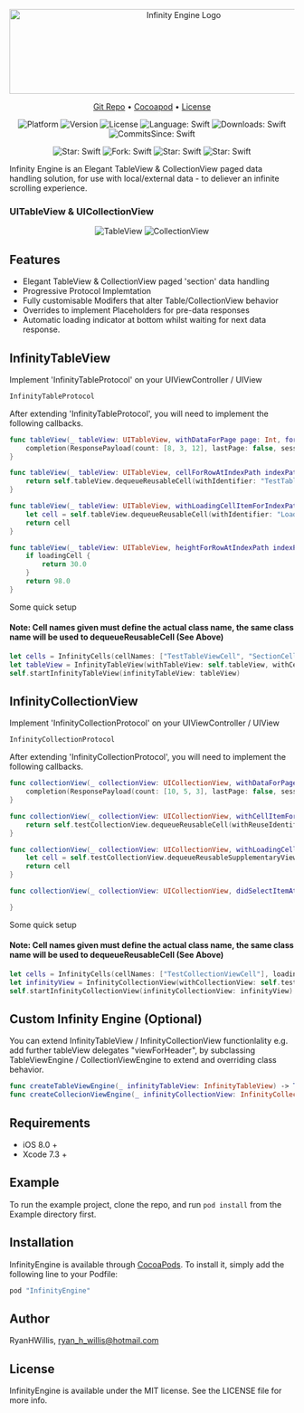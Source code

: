 <p align="center">
    <img src="https://cdn.rawgit.com/RyanHWillis/InfinityEngine/master/Example/infinityenginelogo.jpg"  width="600" height="150" alt="Infinity Engine Logo">
</p>

<p align="center">
    <a href="https://github.com/RyanHWillis/InfinityEngine">Git Repo</a>
  • <a href="https://cocoapods.org/pods/InfinityEngine">Cocoapod</a>
  • <a href="https://opensource.org/licenses/MIT">License</a>
</p>


<p align="center">
    <img src="https://img.shields.io/badge/platform-ios-lightgrey.svg"
         alt="Platform">
    <img src="https://img.shields.io/cocoapods/v/InfinityEngine.svg?style=flat"
         alt="Version">
    <img src="https://img.shields.io/cocoapods/l/InfinityEngine.svg?style=flat"
         alt="License">
    <img src="https://img.shields.io/badge/language-swift-orange.svg"
         alt="Language: Swift">
    <img src="https://img.shields.io/cocoapods/dt/InfinityEngine.svg"
         alt="Downloads: Swift">
    <img src="https://img.shields.io/github/commits-since/RyanHWillis/InfinityEngine/1.3.2.svg"
         alt="CommitsSince: Swift">
</p>

<p align="center">
    <img src="https://img.shields.io/github/stars/badges/shields.svg?style=social&label=Star"
         alt="Star: Swift">
    <img src="https://img.shields.io/github/forks/badges/shields.svg?style=social&label=Fork"
         alt="Fork: Swift">
    <img src="https://img.shields.io/github/stars/badges/shields.svg?style=social&label=Watch"
         alt="Star: Swift">  
    <img src="https://img.shields.io/github/stars/badges/shields.svg?style=social&label=Follow"
         alt="Star: Swift">
</p>

Infinity Engine is an Elegant TableView & CollectionView paged data handling solution, for use with local/external data - to deliever an infinite scrolling experience.

### UITableView & UICollectionView
<p align="center">
    <img src="https://cdn.rawgit.com/RyanHWillis/InfinityEngine/master/Example/collectionview.gif"
         alt="TableView">
    <img src="https://cdn.rawgit.com/RyanHWillis/InfinityEngine/master/Example/tableview.gif"
         alt="CollectionView">
</p>

## Features
+ Elegant TableView & CollectionView paged 'section' data handling
+ Progressive Protocol Implemtation
+ Fully customisable Modifers that alter Table/CollectionView behavior
+ Overrides to implement Placeholders for pre-data responses
+ Automatic loading indicator at bottom whilst waiting for next data response.

## InfinityTableView

Implement 'InfinityTableProtocol' on your UIViewController / UIView

```swift
InfinityTableProtocol
```

After extending 'InfinityTableProtocol', you will need to implement the following callbacks.

```swift
func tableView(_ tableView: UITableView, withDataForPage page: Int, forSession session: String, completion: @escaping (ResponsePayload) -> ()) {
    completion(ResponsePayload(count: [8, 3, 12], lastPage: false, session: session))
}

func tableView(_ tableView: UITableView, cellForRowAtIndexPath indexPath: IndexPath) -> UITableViewCell {
    return self.tableView.dequeueReusableCell(withIdentifier: "TestTableViewCell", for: indexPath) as! TestTableViewCell
}

func tableView(_ tableView: UITableView, withLoadingCellItemForIndexPath indexPath: IndexPath) -> UITableViewCell {
    let cell = self.tableView.dequeueReusableCell(withIdentifier: "LoadingTableViewCell", for: indexPath) as! LoadingTableViewCell
    return cell
}

func tableView(_ tableView: UITableView, heightForRowAtIndexPath indexPath: IndexPath, forLoadingCell loadingCell: Bool) -> CGFloat {
    if loadingCell {
        return 30.0
    }
    return 98.0
}
```

Some quick setup

#### Note: Cell names given must define the actual class name, the same class name will be used to dequeueReusableCell (See Above)

```swift
let cells = InfinityCells(cellNames: ["TestTableViewCell", "SectionCell"], loadingCellName: "LoadingTableViewCell", bundle: nil)
let tableView = InfinityTableView(withTableView: self.tableView, withCells: cells, withDataSource: self)
self.startInfinityTableView(infinityTableView: tableView)
```

## InfinityCollectionView

Implement 'InfinityCollectionProtocol' on your UIViewController / UIView

```swift
InfinityCollectionProtocol
```
After extending 'InfinityCollectionProtocol', you will need to implement the following callbacks.

```swift    
func collectionView(_ collectionView: UICollectionView, withDataForPage page: Int, forSession session: String, completion: @escaping (ResponsePayload) -> ()) {
    completion(ResponsePayload(count: [10, 5, 3], lastPage: false, session: session))
}

func collectionView(_ collectionView: UICollectionView, withCellItemForIndexPath indexPath: IndexPath) -> UICollectionViewCell {
    return self.testCollectionView.dequeueReusableCell(withReuseIdentifier: "TestCollectionViewCell", for: indexPath) as! TestCollectionViewCell
}

func collectionView(_ collectionView: UICollectionView, withLoadingCellItemForIndexPath indexPath: IndexPath, forLastPageHit hit: Bool) -> UICollectionReusableView {
    let cell = self.testCollectionView.dequeueReusableSupplementaryView(ofKind: UICollectionElementKindSectionFooter, withReuseIdentifier: "LoadingCollectionViewCell", for: indexPath)
    return cell
}

func collectionView(_ collectionView: UICollectionView, didSelectItemAtIndexPath indexPath: IndexPath) {

}
```
Some quick setup

#### Note: Cell names given must define the actual class name, the same class name will be used to dequeueReusableCell (See Above)

```swift    
let cells = InfinityCells(cellNames: ["TestCollectionViewCell"], loadingCellName: "LoadingCollectionViewCell", bundle: nil)
let infinityView = InfinityCollectionView(withCollectionView: self.testCollectionView, withCells: cells, withDataSource: self)
self.startInfinityCollectionView(infinityCollectionView: infinityView)
```

## Custom Infinity Engine (Optional)

You can extend InfinityTableView / InfinityCollectionView functionlality e.g. add further tableView delegates "viewForHeader", by subclassing TableViewEngine / CollectionViewEngine to extend and overriding class behavior.

```swift
func createTableViewEngine(_ infinityTableView: InfinityTableView) -> TableViewEngine
func createCollecionViewEngine(_ infinityCollectionView: InfinityCollectionView) -> CollectionViewEngine
```

## Requirements
+ iOS 8.0 +
+ Xcode 7.3 +

## Example

To run the example project, clone the repo, and run `pod install` from the Example directory first.

## Installation

InfinityEngine is available through [CocoaPods](http://cocoapods.org). To install
it, simply add the following line to your Podfile:

```ruby
pod "InfinityEngine"
```

## Author

RyanHWillis, ryan_h_willis@hotmail.com

## License

InfinityEngine is available under the MIT license. See the LICENSE file for more info.
